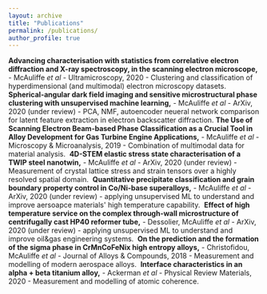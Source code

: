 ```yaml
---
layout: archive
title: "Publications"
permalink: /publications/
author_profile: true
---
```


**Advancing characterisation with statistics from correlative electron diffraction and X-ray spectroscopy, in the scanning electron microscope,** - McAuliffe *et al* - Ultramicroscopy, 2020 - Clustering and classification of hyperdimensional (and multimodal) electron microscopy datasets.
​
**Spherical-angular dark field imaging and sensitive microstructural phase clustering with unsupervised machine learning,** - McAuliffe *et al* - ArXiv, 2020 (under review) - PCA, NMF, autoencoder neueral network comparison for latent feature extraction in electron backscatter diffraction.
​
**The Use of Scanning Electron Beam-based Phase Classification as a Crucial Tool in Alloy Development for Gas Turbine Engine Applications,** - McAuliffe *et al* - Microscopy & Microanalysis, 2019 - Combination of multimodal data for material analysis.
​
**4D-STEM elastic stress state characterisation of a TWIP steel nanotwin,** - McAuliffe *et al* - ArXiv, 2020 (under review) - Measurement of crystal lattice stress and strain tensors over a highly resolved spatial domain.
​
**Quantitative precipitate classification and grain boundary property control in Co/Ni-base superalloys,** - McAuliffe *et al* - ArXiv, 2020 (under review) - applying unsupervised ML to understand and improve aersoapce materials' high temperature capability.
​
**Effect of high temperature service on the complex through-wall microstructure of centrifugally cast HP40 reformer tube,** - Dessolier, McAuliffe *et al* - ArXiv, 2020 (under review) - applying unsupervised ML to understand and improve oil&gas engineering systems.
​
**On the prediction and the formation of the sigma phase in CrMnCoFeNix high entropy alloys,** - Christofidou, McAuliffe *et al* - Journal of Alloys & Compounds, 2018 - Measurement and modelling of modern aerospace alloys.
​
**Interface characteristics in an alpha + beta titanium alloy,** - Ackerman *et al* - Physical Review Materials, 2020 - Measurement and modelling of atomic coherence.